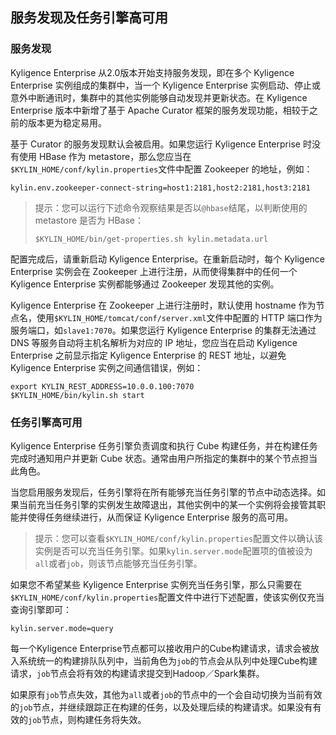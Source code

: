 ## 服务发现及任务引擎高可用

### 服务发现
Kyligence Enterprise 从2.0版本开始支持服务发现，即在多个 Kyligence Enterprise 实例组成的集群中，当一个 Kyligence Enterprise 实例启动、停止或意外中断通讯时，集群中的其他实例能够自动发现并更新状态。在 Kyligence Enterprise 版本中新增了基于 Apache Curator 框架的服务发现功能，相较于之前的版本更为稳定易用。

基于 Curator 的服务发现默认会被启用。如果您运行 Kyligence Enterprise 时没有使用 HBase 作为 metastore，那么您应当在`$KYLIN_HOME/conf/kylin.properties`文件中配置 Zookeeper 的地址，例如：

```properties
kylin.env.zookeeper-connect-string=host1:2181,host2:2181,host3:2181
```

> 提示：您可以运行下述命令观察结果是否以`@hbase`结尾，以判断使用的 metastore 是否为 HBase：
>
> ```shell
> $KYLIN_HOME/bin/get-properties.sh kylin.metadata.url
> ```

配置完成后，请重新启动 Kyligence Enterprise。在重新启动时，每个 Kyligence Enterprise 实例会在 Zookeeper 上进行注册，从而使得集群中的任何一个 Kyligence Enterprise 实例都能够通过 Zookeeper 发现其他的实例。

Kyligence Enterprise 在 Zookeeper 上进行注册时，默认使用 hostname 作为节点名，使用`$KYLIN_HOME/tomcat/conf/server.xml`文件中配置的 HTTP 端口作为服务端口，如`slave1:7070`。如果您运行 Kyligence Enterprise 的集群无法通过 DNS 等服务自动将主机名解析为对应的 IP 地址，您应当在启动 Kyligence Enterprise 之前显示指定 Kyligence Enterprise 的 REST 地址，以避免 Kyligence Enterprise 实例之间通信错误，例如：

```shell
export KYLIN_REST_ADDRESS=10.0.0.100:7070
$KYLIN_HOME/bin/kylin.sh start
```

### 任务引擎高可用

Kyligence Enterprise 任务引擎负责调度和执行 Cube 构建任务，并在构建任务完成时通知用户并更新 Cube 状态。通常由用户所指定的集群中的某个节点担当此角色。

当您启用服务发现后，任务引擎将在所有能够充当任务引擎的节点中动态选择。如果当前充当任务引擎的实例发生故障退出，其他实例中的某一个实例将会接管其职能并使得任务继续进行，从而保证 Kyligence Enterprise 服务的高可用。

> 提示：您可以查看`$KYLIN_HOME/conf/kylin.properties`配置文件以确认该实例是否可以充当任务引擎。如果`kylin.server.mode`配置项的值被设为`all`或者`job`，则该节点能够充当任务引擎。

如果您不希望某些 Kyligence Enterprise 实例充当任务引擎，那么只需要在`$KYLIN_HOME/conf/kylin.properties`配置文件中进行下述配置，使该实例仅充当查询引擎即可：

```properties
kylin.server.mode=query
```

每一个Kyligence Enterprise节点都可以接收用户的Cube构建请求，请求会被放入系统统一的构建排队队列中，当前角色为`job`的节点会从队列中处理Cube构建请求，`job`节点会将有效的构建请求提交到Hadoop／Spark集群。

如果原有`job`节点失效，其他为`all`或者`job`的节点中的一个会自动切换为当前有效的`job`节点，并继续跟踪正在构建的任务，以及处理后续的构建请求。如果没有有效的`job`节点，则构建任务将失效。
